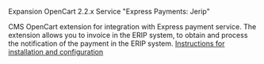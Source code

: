Expansion OpenCart 2.2.x Service "Express Payments: Jerip"
<p> CMS OpenCart extension for integration with Express payment service. The extension allows you to invoice in the ERIP system, to obtain and process the notification of the payment in the ERIP system. </ P>
<a href="httpps://express-pay.by/cms-extensions/opencart#2_2_x"> Instructions for installation and configuration </a>
  
